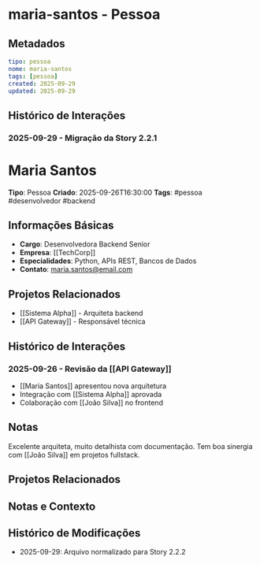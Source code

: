 # maria-santos - Pessoa

## Metadados
```yaml
tipo: pessoa
nome: maria-santos
tags: [pessoa]
created: 2025-09-29
updated: 2025-09-29
```

## Histórico de Interações

### 2025-09-29 - Migração da Story 2.2.1
# Maria Santos

**Tipo**: Pessoa
**Criado**: 2025-09-26T16:30:00
**Tags**: #pessoa #desenvolvedor #backend

## Informações Básicas

- **Cargo**: Desenvolvedora Backend Senior
- **Empresa**: [[TechCorp]]
- **Especialidades**: Python, APIs REST, Bancos de Dados
- **Contato**: maria.santos@email.com

## Projetos Relacionados

- [[Sistema Alpha]] - Arquiteta backend
- [[API Gateway]] - Responsável técnica

## Histórico de Interações

### 2025-09-26 - Revisão da [[API Gateway]]
- [[Maria Santos]] apresentou nova arquitetura
- Integração com [[Sistema Alpha]] aprovada
- Colaboração com [[João Silva]] no frontend

## Notas

Excelente arquiteta, muito detalhista com documentação.
Tem boa sinergia com [[João Silva]] em projetos fullstack.

## Projetos Relacionados

## Notas e Contexto

## Histórico de Modificações
- 2025-09-29: Arquivo normalizado para Story 2.2.2
